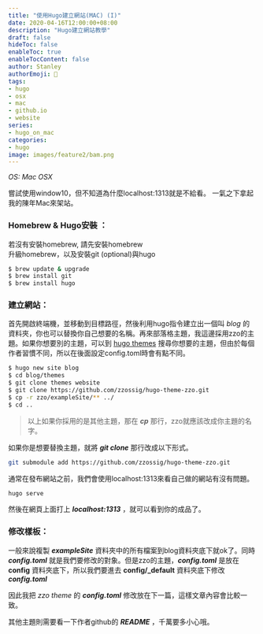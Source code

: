 ```yaml
---
title: "使用Hugo建立網站(MAC) (I)"
date: 2020-04-16T12:00:00+08:00
description: "Hugo建立網站教學"
draft: false
hideToc: false
enableToc: true
enableTocContent: false
author: Stanley
authorEmoji: 🎅
tags:
- hugo
- osx
- mac
- github.io
- website
series:
- hugo_on_mac
categories:
- hugo
image: images/feature2/bam.png
---
```


_OS: Mac OSX_

嘗試使用window10，但不知道為什麼localhost:1313就是不給看。
一氣之下拿起我的陳年Mac來架站。

### Homebrew & Hugo安裝 ：

若沒有安裝homebrew, 請先安裝homebrew  
升級homebrew，以及安裝git (optional)與hugo
```Bash
$ brew update & upgrade
$ brew install git
$ brew install hugo
```  


### 建立網站：

首先開啟終端機，並移動到目標路徑，然後利用hugo指令建立出一個叫 _blog_ 的資料夾，你也可以替換你自己想要的名稱。再來部落格主題，我這邊採用zzo的主題。如果你想要別的主題，可以到 [hugo themes](https://themes.gohugo.io/) 搜尋你想要的主題，但由於每個作者習慣不同，所以在後面設定config.toml時會有點不同。


```Bash
$ hugo new site blog
$ cd blog/themes
$ git clone themes website
$ git clone https://github.com/zzossig/hugo-theme-zzo.git
$ cp -r zzo/exampleSite/** ../
$ cd ..
```

> 以上如果你採用的是其他主題，那在 **_cp_** 那行，zzo就應該改成你主題的名字。

如果你是想要替換主題，就將 **_git clone_** 那行改成以下形式。
```bash
git submodule add https://github.com/zzossig/hugo-theme-zzo.git
```  

通常在發布網站之前，我們會使用localhost:1313來看自己做的網站有沒有問題。

```bash
hugo serve
```

然後在網頁上面打上 **_localhost:1313_** ，就可以看到你的成品了。

### 修改樣板：  

一般來說複製 **_exampleSite_** 資料夾中的所有檔案到blog資料夾底下就ok了。同時 **_config.toml_** 就是我們要修改的對象。但是zzo的主題，**_config.toml_** 是放在 **config** 資料夾底下，所以我們要進去 **config/_default** 資料夾底下修改 **_config.toml_**

因此我把 _zzo theme_ 的 **_config.toml_** 修改放在下一篇，這樣文章內容會比較一致。

其他主題則需要看一下作者github的 **_README_** ，千萬要多小心哦。
